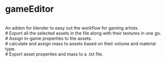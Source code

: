 gameEditor
==========
<br>An addon for blender to easy out the workflow for gaming artists.
<br># Export all the selected assets in the file along with their textures in one go.
<br># Assign in-game properties to the assets.
<br># calculate and assign mass to assets based on their volume and material type.
<br># Export asset properties and mass to a .txt file.
